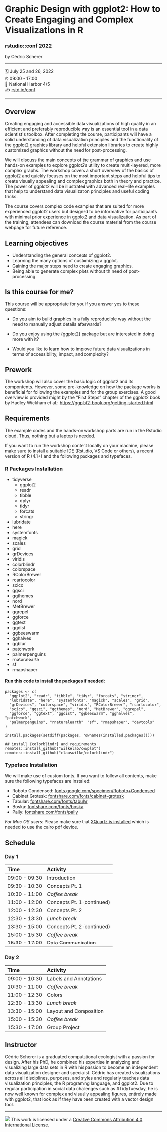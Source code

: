 # Graphic Design with ggplot2: How to Create Engaging and Complex Visualizations in R

### rstudio::conf 2022

by Cédric Scherer

------------------------------------------------------------------------

:spiral_calendar: July 25 and 26, 2022  
:alarm_clock: 09:00 - 17:00  
:hotel: National Harbor 4/5  
:writing_hand: [rstd.io/conf](http://rstd.io/conf)

------------------------------------------------------------------------

## Overview

Creating engaging and accessible data visualizations of high quality in an efficient and preferably reproducible way is an essential tool in a data scientist's toolbox. After completing the course, participants will have a solid understanding of data visualization principles and the functionality of the ggplot2 graphics library and helpful extension libraries to create highly customized graphics without the need for post-processing.

We will discuss the main concepts of the grammar of graphics and use hands-on examples to explore ggplot2’s utility to create multi-layered, more complex graphs. The workshop covers a short overview of the basics of ggplot2 and quickly focuses on the most important steps and helpful tips to create visually appealing and complex graphics both in theory and practice. The power of ggplot2 will be illustrated with advanced real–life examples that help to understand data visualization principles and useful coding tricks.

The course covers complex code examples that are suited for more experienced ggplot2 users but designed to be informative for participants with minimal prior experience in ggplot2 and data visualization. As part of the training, attendees can download the course material from the course webpage for future reference.

## Learning objectives

-   Understanding the general concepts of ggplot2.
-   Learning the many options of customizing a ggplot.
-   Gaining the major steps need to create engaging graphics.
-   Being able to generate complex plots without th need of post-processing.

## Is this course for me?

This course will be appropriate for you if you answer yes to these questions:

-   Do you aim to build graphics in a fully reproducible way without the need to manually adjust details afterwards?

-   Do you enjoy using the {ggplot2} package but are interested in doing more with it?

-   Would you like to learn how to improve future data visualizations in terms of accessibility, impact, and complexity?

## Prework

The workshop will also cover the basic logic of ggplot2 and its compontents. However, some pre-knowledge on how the package works is beneficial for following the examples and for the group exercises. A good overview is provided might by the “First Steps” chapter of the ggplot2 book by Hadley Wickham et al.: <https://ggplot2-book.org/getting-started.html>

## Requirements

The example codes and the hands-on workshop parts are run in the Rstudio cloud. Thus, nothing but a laptop is needed.


If you want to run  the workshop content locally on your machine, please make sure to install a suitable IDE (Rstudio, VS Code or others), a recent version of R (4.1+) and the following packages and typefaces.

### R Packages Installation

-   tidyverse
    -   ggplot2
    -   readr
    -   tibble
    -   dplyr
    -   tidyr
    -   forcats
    -   stringr
-   lubridate
-   here
-   systemfonts
-   magick
-   scales
-   grid
-   grDevices
-   viridis
-   colorblindr
-   colorspace
-   RColorBrewer
-   rcartocolor
-   scico
-   ggsci
-   ggthemes
-   nord
-   MetBrewer
-   ggrepel
-   ggforce
-   ggtext
-   ggdist
-   ggbeeswarm
-   gghalves
-   ggblur
-   patchwork
-   palmerpenguins
-   rnaturalearth
-   sf
-   rmapshaper

#### Run this code to install the packages if needed:

    packages <- c(
      "ggplot2", "readr", "tibble", "tidyr", "forcats", "stringr",
      "lubridate", "here", "systemfonts", "magick", "scales", "grid",
      "grDevices", "colorspace", "viridis", "RColorBrewer", "rcartocolor",
      "scico", "ggsci", "ggthemes", "nord", "MetBrewer", "ggrepel",
      "ggforce", "ggtext", "ggdist", "ggbeeswarm", "gghalves", "patchwork", 
      "palmerpenguins", "rnaturalearth", "sf", "rmapshaper", "devtools"
    )

    install.packages(setdiff(packages, rownames(installed.packages())))  

    ## install {colorblindr} and requirements
    remotes::install_github("wilkelab/cowplot")
    remotes::install_github("clauswilke/colorblindr")

### Typeface Installation 

We will make use of custom fonts. If you want to follow all contents, make sure the following typefaces are installed:

-   Roboto Condensed: [fonts.google.com/specimen/Roboto+Condensed](www.fonts.google.com/specimen/Roboto+Condensed)
-   Cabinet Grotesk: [fontshare.com/fonts/cabinet-grotesk](www.fontshare.com/fonts/cabinet-grotesk)
-   Tabular: [fontshare.com/fonts/tabular](www.fontshare.com/fonts/tabular)
-   Boska: [fontshare.com/fonts/boska](www.fontshare.com/fonts/boska)
-   Pally: [fontshare.com/fonts/pally](www.fontshare.com/fonts/pally)

*For Mac OS users:* Please make sure that [XQuartz is installed](https://www.xquartz.org/) which is needed to use the cairo pdf device.

## Schedule

### Day 1

| Time          | Activity                   |
|:--------------|:---------------------------|
| 09:00 - 09:30 | Introduction               |
| 09:30 - 10:30 | Concepts Pt. 1             |
| 10:30 - 11:00 | *Coffee break*             |
| 11:00 - 12:00 | Concepts Pt. 1 (continued) |
| 12:00 - 12:30 | Concepts Pt. 2             |
| 12:30 - 13:30 | *Lunch break*              |
| 13:30 - 15:00 | Concepts Pt. 2 (continued) |
| 15:00 - 15:30 | *Coffee break*             |
| 15:30 - 17:00 | Data Communication         |

### Day 2

| Time          | Activity               |
|:--------------|:-----------------------|
| 09:00 - 10:30 | Labels and Annotations |
| 10:30 - 11:00 | *Coffee break*         |
| 11:00 - 12:30 | Colors                 |
| 12:30 - 13:30 | *Lunch break*          |
| 13:30 - 15:00 | Layout and Composition |
| 15:00 - 15:30 | *Coffee break*         |
| 15:30 - 17:00 | Group Project          |

## Instructor

Cédric Scherer is a graduated computational ecologist with a passion for design. After his PhD, he combined his expertise in analyzing and visualizing large data sets in R with his passion to become an independent data visualization designer and specialist. Cédric has created visualizations across all disciplines, purposes, and styles and regularly teaches data visualization principles, the R programing language, and ggplot2. Due to regular participation in social data challenges such as #TidyTuesday, he is now well known for complex and visually appealing figures, entirely made with ggplot2, that look as if they have been created with a vector design tool.

------------------------------------------------------------------------

![](https://i.creativecommons.org/l/by/4.0/88x31.png) This work is licensed under a [Creative Commons Attribution 4.0 International License](https://creativecommons.org/licenses/by/4.0/).
